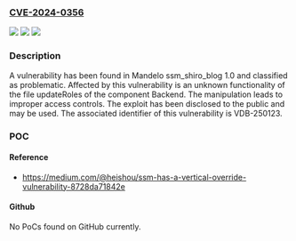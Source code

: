 ### [CVE-2024-0356](https://cve.mitre.org/cgi-bin/cvename.cgi?name=CVE-2024-0356)
![](https://img.shields.io/static/v1?label=Product&message=ssm_shiro_blog&color=blue)
![](https://img.shields.io/static/v1?label=Version&message=%3D%201.0%20&color=brighgreen)
![](https://img.shields.io/static/v1?label=Vulnerability&message=CWE-284%20Improper%20Access%20Controls&color=brighgreen)

### Description

A vulnerability has been found in Mandelo ssm_shiro_blog 1.0 and classified as problematic. Affected by this vulnerability is an unknown functionality of the file updateRoles of the component Backend. The manipulation leads to improper access controls. The exploit has been disclosed to the public and may be used. The associated identifier of this vulnerability is VDB-250123.

### POC

#### Reference
- https://medium.com/@heishou/ssm-has-a-vertical-override-vulnerability-8728da71842e

#### Github
No PoCs found on GitHub currently.

